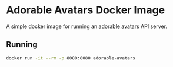 # Adorable Avatars Docker Image

A simple docker image for running an [adorable avatars](https://github.com/adorableio/avatars-api-middleware) API server.

## Running

```bash
docker run -it --rm -p 8080:8080 adorable-avatars
```
